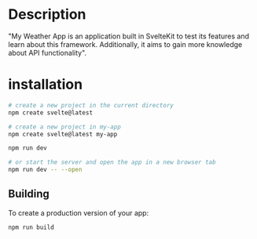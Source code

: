 # Description

"My Weather App is an application built in SvelteKit to test its features and learn about this framework. Additionally, it aims to gain more knowledge about API functionality".

# installation

```zsh or bash
# create a new project in the current directory
npm create svelte@latest

# create a new project in my-app
npm create svelte@latest my-app
```

```zsh or bash
npm run dev

# or start the server and open the app in a new browser tab
npm run dev -- --open
```

## Building

To create a production version of your app:

```bash
npm run build
```
